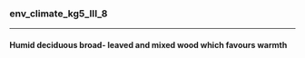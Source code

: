 ### env_climate_kg5_III_8



------
#### Humid deciduous broad- leaved and mixed wood which favours warmth